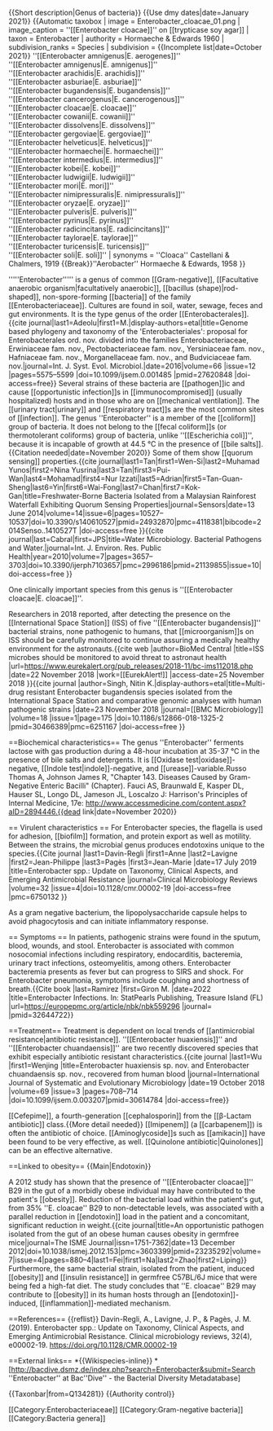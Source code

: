 {{Short description|Genus of bacteria}}
{{Use dmy dates|date=January 2021}}
{{Automatic taxobox
| image = Enterobacter_cloacae_01.png
| image_caption = ''[[Enterobacter cloacae]]'' on [[trypticase soy agar]]
| taxon = Enterobacter
| authority = Hormaeche & Edwards 1960
| subdivision_ranks = Species
| subdivision = 
{{Incomplete list|date=October 2021}}
''[[Enterobacter amnigenus|E. aerogenes]]''<br />
''[[Enterobacter amnigenus|E. amnigenus]]''<br />
''[[Enterobacter arachidis|E. arachidis]]''<br />
''[[Enterobacter asburiae|E. asburiae]]''<br />
''[[Enterobacter bugandensis|E. bugandensis]]''<br />
''[[Enterobacter cancerogenus|E. cancerogenous]]''<br />
''[[Enterobacter cloacae|E. cloacae]]''<br />
''[[Enterobacter cowanii|E. cowanii]]''<br />
''[[Enterobacter dissolvens|E. dissolvens]]''<br />
''[[Enterobacter gergoviae|E. gergoviae]]''<br />
''[[Enterobacter helveticus|E. helveticus]]''<br />
''[[Enterobacter hormaechei|E. hormaechei]]''<br />
''[[Enterobacter intermedius|E. intermedius]]''<br />
''[[Enterobacter kobei|E. kobei]]''<br />
''[[Enterobacter ludwigii|E. ludwigii]]''<br />
''[[Enterobacter mori|E. mori]]''<br />
''[[Enterobacter nimipressuralis|E. nimipressuralis]]''<br />
''[[Enterobacter oryzae|E. oryzae]]''<br />
''[[Enterobacter pulveris|E. pulveris]]''<br />
''[[Enterobacter pyrinus|E. pyrinus]]''<br />
''[[Enterobacter radicincitans|E. radicincitans]]''<br />
''[[Enterobacter taylorae|E. taylorae]]''<br />
''[[Enterobacter turicensis|E. turicensis]]''<br />
''[[Enterobacter soli|E. soli]]''
| synonyms = ''Cloaca'' Castellani & Chalmers, 1919
{{Break}}''Aerobacter'' Hormaeche & Edwards, 1958
}}

'''''Enterobacter''''' is a genus of common [[Gram-negative]], [[Facultative anaerobic organism|facultatively anaerobic]], [[bacillus (shape)|rod-shaped]], non-spore-forming [[bacteria]] of the family [[Enterobacteriaceae]].  Cultures are found in soil, water, sewage, feces and gut environments. It is the type genus of the order [[Enterobacterales]].<ref>{{cite journal|last1=Adeolu|first1=M.|display-authors=etal|title=Genome based phylogeny and taxonomy of the 'Enterobacteriales': proposal for Enterobacterales ord. nov. divided into the families Enterobacteriaceae, Erwiniaceae fam. nov., Pectobacteriaceae fam. nov., Yersiniaceae fam. nov., Hafniaceae fam. nov., Morganellaceae fam. nov., and Budviciaceae fam. nov.|journal=Int. J. Syst. Evol. Microbiol.|date=2016|volume=66 |issue=12 |pages=5575–5599 |doi=10.1099/ijsem.0.001485 |pmid=27620848 |doi-access=free}}</ref>  Several strains of these bacteria are [[pathogen]]ic and cause [[opportunistic infection]]s in [[immunocompromised]] (usually hospitalized) hosts and in those who are on [[mechanical ventilation]].  The [[urinary tract|urinary]] and [[respiratory tract]]s are the most common sites of [[infection]].  The genus ''Enterobacter'' is a member of the [[coliform]] group of bacteria. It does not belong to the [[fecal coliform]]s (or thermotolerant coliforms) group of bacteria, unlike ''[[Escherichia coli]]'', because it is incapable of growth at 44.5&nbsp;°C in the presence of [[bile salts]].{{Citation needed|date=November 2020}}  Some of them show [[quorum sensing]] properties.<ref>{{cite journal|last1=Tan|first1=Wen-Si|last2=Muhamad Yunos|first2=Nina Yusrina|last3=Tan|first3=Pui-Wan|last4=Mohamad|first4=Nur Izzati|last5=Adrian|first5=Tan-Guan-Sheng|last6=Yin|first6=Wai-Fong|last7=Chan|first7=Kok-Gan|title=Freshwater-Borne Bacteria Isolated from a Malaysian Rainforest Waterfall Exhibiting Quorum Sensing Properties|journal=Sensors|date=13 June 2014|volume=14|issue=6|pages=10527–10537|doi=10.3390/s140610527|pmid=24932870|pmc=4118381|bibcode=2014Senso..1410527T |doi-access=free }}</ref><ref name="enteric_2">{{cite journal|last=Cabral|first=JPS|title=Water Microbiology. Bacterial Pathogens and Water.|journal=Int. J. Environ. Res. Public Health|year=2010|volume=7|pages=3657–3703|doi=10.3390/ijerph7103657|pmc=2996186|pmid=21139855|issue=10|doi-access=free }}</ref>

One clinically important species from this genus is ''[[Enterobacter cloacae|E. cloacae]]''.

Researchers in 2018 reported, after detecting the presence on the [[International Space Station]] (ISS) of five ''[[Enterobacter bugandensis]]'' bacterial strains, none pathogenic to humans, that [[microorganism]]s on ISS should be carefully monitored to continue assuring a medically healthy environment for the astronauts.<ref name="EA-20181122">{{cite web |author=BioMed Central |title=ISS microbes should be monitored to avoid threat to astronaut health |url=https://www.eurekalert.org/pub_releases/2018-11/bc-ims112018.php |date=22 November 2018 |work=[[EurekAlert!]] |access-date=25 November 2018 }}</ref><ref name="BMC-20181123">{{cite journal |author=Singh, Nitin K.|display-authors=etal|title=Multi-drug resistant Enterobacter bugandensis species isolated from the International Space Station and comparative genomic analyses with human pathogenic strains |date=23 November 2018 |journal=[[BMC Microbiology]] |volume=18 |issue=1|page=175 |doi=10.1186/s12866-018-1325-2 |pmid=30466389|pmc=6251167 |doi-access=free }}</ref>

==Biochemical characteristics==
The genus ''Enterobacter'' ferments lactose with gas production during a 48-hour incubation at 35-37&nbsp;°C in the presence of bile salts and detergents.  It is [[Oxidase test|oxidase]]-negative, [[Indole test|indole]]-negative, and [[urease]]-variable.<ref name="enteric_2" /><ref name ="enteric">Russo Thomas A, Johnson James R, "Chapter 143. Diseases Caused by Gram-Negative Enteric Bacilli" (Chapter). Fauci AS, Braunwald E, Kasper DL, Hauser SL, Longo DL, Jameson JL, Loscalzo J: Harrison's Principles of Internal Medicine, 17e: http://www.accessmedicine.com/content.aspx?aID=2894446.{{dead link|date=November 2020}}</ref>

== Virulent characteristics ==
For Enterobacter species, the flagella is used for adhesion, [[biofilm]] formation, and protein export as well as motility. Between the strains, the microbial genus produces endotoxins unique to the species.<ref>{{Cite journal |last1=Davin-Regli |first1=Anne |last2=Lavigne |first2=Jean-Philippe |last3=Pagès |first3=Jean-Marie |date=17 July 2019 |title=Enterobacter spp.: Update on Taxonomy, Clinical Aspects, and Emerging Antimicrobial Resistance |journal=Clinical Microbiology Reviews |volume=32 |issue=4|doi=10.1128/cmr.00002-19 |doi-access=free |pmc=6750132 }}</ref>

As a gram negative bacterium, the lipopolysaccharide capsule helps to avoid phagocytosis and can initiate inflammatory response.

== Symptoms ==
In patients, pathogenic strains were found in the sputum, blood, wounds, and stool. Enterobacter is associated with common nosocomial infections including respiratory, endocarditis, bacteremia, urinary tract infections, osteomyelitis, among others.<ref name=":0" /> Enterobacter bacteremia presents as fever but can progress to SIRS and shock.<ref name=":0" /> For Enterobacter pneumonia, symptoms include coughing and shortness of breath.<ref name=":0">{{Cite book |last=Ramirez |first=Giron M. |date=2022 |title=Enterobacter Infections. In: StatPearls Publishing, Treasure Island (FL) |url=https://europepmc.org/article/nbk/nbk559296 |journal= |pmid=32644722}}</ref>

==Treatment==
Treatment is dependent on local trends of [[antimicrobial resistance|antibiotic resistance]]. ''[[Enterobacter huaxiensis]]'' and ''[[Enterobacter chuandaensis]]'' are two recently discovered species that exhibit especially antibiotic resistant characteristics.<ref>{{cite journal |last1=Wu |first1=Wenjing |title=Enterobacter huaxiensis sp. nov. and Enterobacter chuandaensis sp. nov., recovered from human blood |journal=International Journal of Systematic and Evolutionary Microbiology |date=19 October 2018 |volume=69 |issue=3 |pages=708–714 |doi=10.1099/ijsem.0.003207|pmid=30614784 |doi-access=free}}</ref>

[[Cefepime]], a fourth-generation [[cephalosporin]] from the [[β-Lactam antibiotic]] class.{{More detail needed}} [[Imipenem]] (a [[carbapenem]]) is often the antibiotic of choice. [[Aminoglycoside]]s such as [[amikacin]] have been found to be very effective, as well.<ref name="enteric" /> [[Quinolone antibiotic|Quinolones]] can be an effective alternative.<ref name="enteric" />

==Linked to obesity==
{{Main|Endotoxin}}

A 2012 study has shown that the presence of ''[[Enterobacter cloacae]]'' B29 in the gut of a morbidly obese individual may have contributed to the patient's [[obesity]]. Reduction of the bacterial load within the patient's gut, from 35% ''E. cloacae'' B29 to non-detectable levels, was associated with a parallel reduction in [[endotoxin]] load in the patient and a concomitant, significant reduction in weight.<ref name="obesity">{{cite journal|title=An opportunistic pathogen isolated from the gut of an obese human causes obesity in germfree mice|journal=The ISME Journal|issn=1751-7362|date=13 December 2012|doi=10.1038/ismej.2012.153|pmc=3603399|pmid=23235292|volume=7|issue=4|pages=880–4|last1=Fei|first1=Na|last2=Zhao|first2=Liping}}</ref> Furthermore, the same bacterial strain, isolated from the patient, induced [[obesity]] and [[insulin resistance]] in germfree C57BL/6J mice that were being fed a high-fat diet. The study concludes that ''E. cloacae'' B29 may contribute to [[obesity]] in its human hosts through an [[endotoxin]]-induced, [[inflammation]]-mediated mechanism.<ref name="obesity" />

==References==
{{reflist}}
Davin-Regli, A., Lavigne, J. P., & Pagès, J. M. (2019). Enterobacter spp.: Update on Taxonomy, Clinical Aspects, and Emerging Antimicrobial Resistance. Clinical microbiology reviews, 32(4), e00002-19. https://doi.org/10.1128/CMR.00002-19

==External links==
*{{Wikispecies-inline}}
*[http://bacdive.dsmz.de/index.php?search=Enterobacter&submit=Search ''Enterobacter'' at Bac''Dive'' -  the Bacterial Diversity Metadatabase]

{{Taxonbar|from=Q134281}}
{{Authority control}}

[[Category:Enterobacteriaceae]]
[[Category:Gram-negative bacteria]]
[[Category:Bacteria genera]]